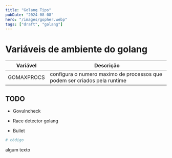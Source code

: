 ```yaml
---
title: "Golang Tips"
pubDate: "2024-08-08"
hero: "/images/gopher.webp"
tags: ["draft", "golang"]
---
```


# Variáveis de ambiente do golang

| Variável   | Descrição                                                                 |
| ---------- | ------------------------------------------------------------------------- |
| GOMAXPROCS | configura o numero maximo de processos que podem ser criados pela runtime |

## TODO

- Govulncheck
- Race detector golang

- Bullet

``` bash
# código
```
algum texto